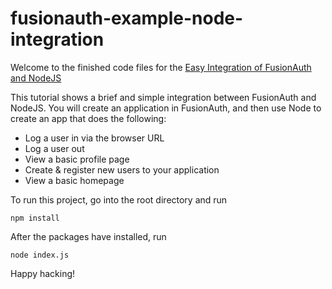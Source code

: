 # fusionauth-example-node-integration

Welcome to the finished code files for the [Easy Integration of FusionAuth and NodeJS](https://fusionauth.io/blog/2019/02/19/easy-integration-fusionauth-nodejs/)

This tutorial shows a brief and simple integration between FusionAuth and NodeJS. You will create an application in FusionAuth, and then use Node to create an app
that does the following: 
* Log a user in via the browser URL
* Log a user out 
* View a basic profile page
* Create & register new users to your application
* View a basic homepage 

To run this project, go into the root directory and run 

`npm install`

After the packages have installed, run 

`node index.js`

Happy hacking! 
